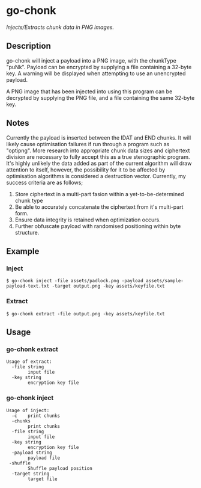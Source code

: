 # go-chonk
*Injects/Extracts chunk data in PNG images.*

## Description

go-chonk will inject a payload into a PNG image, with the chunkType "puNk". Payload can be encrypted by supplying a file containing a 32-byte key. A warning will be displayed when attempting to use an unencrypted payload.

A PNG image that has been injected into using this program can be decrypted by supplying the PNG file, and a file containing the same 32-byte key. 

## Notes

Currently the payload is inserted between the IDAT and END chunks. It will likely cause optimisation failures if run through a program such as "optipng". More research into appropriate chunk data sizes and ciphertext division are necessary to fully accept this as a true stenographic program. It's highly unlikely the data added as part of the current algorithm will draw attention to itself, however, the possibility for it to be affected by optimisation algorithms is considered a destruction vector. Currently, my success criteria are as follows;

1. Store ciphertext in a multi-part fasion within a yet-to-be-determined chunk type
2. Be able to accurately concatenate the ciphertext from it's multi-part form.
3. Ensure data integrity is retained when optimization occurs.
4. Further obfuscate payload with randomised positioning within byte structure.

## Example

### Inject
```
$ go-chonk inject -file assets/padlock.png -payload assets/sample-payload-text.txt -target output.png -key assets/keyfile.txt
```

### Extract
```
$ go-chonk extract -file output.png -key assets/keyfile.txt
```
## Usage

### go-chonk extract
```
Usage of extract:
  -file string
        input file
  -key string
        encryption key file
```

### go-chonk inject
```
Usage of inject:
  -c    print chunks
  -chunks
        print chunks
  -file string
        input file
  -key string
        encryption key file
  -payload string
        payload file
 -shuffle
        Shuffle payload position
  -target string
        target file
```

